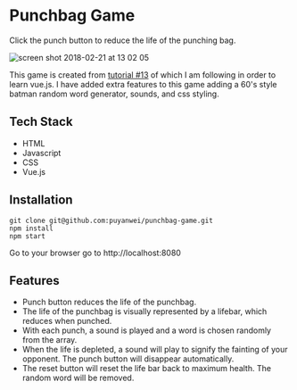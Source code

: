 # Punchbag Game

Click the punch button to reduce the life of the punching bag.

![screen shot 2018-02-21 at 13 02 05](https://user-images.githubusercontent.com/14803518/36481399-a13fcd4e-1707-11e8-89ce-8d3244b0ecce.png)

This game is created from [tutorial #13](https://www.youtube.com/watch?v=WjfpQlVem-8) of which I am following in order to learn vue.js. I have added extra features to this game adding a 60's style batman random word generator, sounds, and css styling.

## Tech Stack

* HTML
* Javascript
* CSS
* Vue.js

## Installation

```
git clone git@github.com:puyanwei/punchbag-game.git
npm install
npm start
```

Go to your browser go to http://localhost:8080

## Features

* Punch button reduces the life of the punchbag.
* The life of the punchbag is visually represented by a lifebar, which reduces when punched.
* With each punch, a sound is played and a word is chosen randomly from the array.
* When the life is depleted, a sound will play to signify the fainting of your opponent. The punch button will disappear automatically.
* The reset button will reset the life bar back to maximum health. The random word will be removed.
